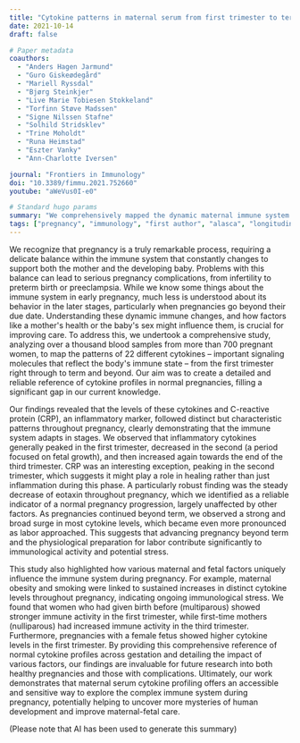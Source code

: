 ```yaml
---
title: "Cytokine patterns in maternal serum from first trimester to term and beyond"
date: 2021-10-14
draft: false

# Paper metadata
coauthors:
  - "Anders Hagen Jarmund"
  - "Guro Giskeødegård"
  - "Mariell Ryssdal"
  - "Bjørg Steinkjer"
  - "Live Marie Tobiesen Stokkeland"
  - "Torfinn Støve Madssen"
  - "Signe Nilssen Stafne"
  - "Solhild Stridsklev"
  - "Trine Moholdt"
  - "Runa Heimstad"
  - "Eszter Vanky"
  - "Ann-Charlotte Iversen"

journal: "Frontiers in Immunology"
doi: "10.3389/fimmu.2021.752660"
youtube: "aWeVus0I-e0"

# Standard hugo params
summary: "We comprehensively mapped the dynamic maternal immune system in normal pregnancy from first trimester to beyond term by analyzing cytokine patterns."
tags: ["pregnancy", "immunology", "first author", "alasca", "longitudinal data"]
---
```


We recognize that pregnancy is a truly remarkable process, requiring a delicate balance within the immune system that constantly changes to support both the mother and the developing baby. Problems with this balance can lead to serious pregnancy complications, from infertility to preterm birth or preeclampsia. While we know some things about the immune system in early pregnancy, much less is understood about its behavior in the later stages, particularly when pregnancies go beyond their due date. Understanding these dynamic immune changes, and how factors like a mother's health or the baby's sex might influence them, is crucial for improving care. To address this, we undertook a comprehensive study, analyzing over a thousand blood samples from more than 700 pregnant women, to map the patterns of 22 different cytokines – important signaling molecules that reflect the body's immune state – from the first trimester right through to term and beyond. Our aim was to create a detailed and reliable reference of cytokine profiles in normal pregnancies, filling a significant gap in our current knowledge.

Our findings revealed that the levels of these cytokines and C-reactive protein (CRP), an inflammatory marker, followed distinct but characteristic patterns throughout pregnancy, clearly demonstrating that the immune system adapts in stages. We observed that inflammatory cytokines generally peaked in the first trimester, decreased in the second (a period focused on fetal growth), and then increased again towards the end of the third trimester. CRP was an interesting exception, peaking in the second trimester, which suggests it might play a role in healing rather than just inflammation during this phase. A particularly robust finding was the steady decrease of eotaxin throughout pregnancy, which we identified as a reliable indicator of a normal pregnancy progression, largely unaffected by other factors. As pregnancies continued beyond term, we observed a strong and broad surge in most cytokine levels, which became even more pronounced as labor approached. This suggests that advancing pregnancy beyond term and the physiological preparation for labor contribute significantly to immunological activity and potential stress.

This study also highlighted how various maternal and fetal factors uniquely influence the immune system during pregnancy. For example, maternal obesity and smoking were linked to sustained increases in distinct cytokine levels throughout pregnancy, indicating ongoing immunological stress. We found that women who had given birth before (multiparous) showed stronger immune activity in the first trimester, while first-time mothers (nulliparous) had increased immune activity in the third trimester. Furthermore, pregnancies with a female fetus showed higher cytokine levels in the first trimester. By providing this comprehensive reference of normal cytokine profiles across gestation and detailing the impact of various factors, our findings are invaluable for future research into both healthy pregnancies and those with complications. Ultimately, our work demonstrates that maternal serum cytokine profiling offers an accessible and sensitive way to explore the complex immune system during pregnancy, potentially helping to uncover more mysteries of human development and improve maternal-fetal care.

(Please note that AI has been used to generate this summary)